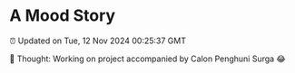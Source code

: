 # A Mood Story

⏰ Updated on Tue, 12 Nov 2024 00:25:37 GMT

💭 Thought: Working on project accompanied by Calon Penghuni Surga 😂

